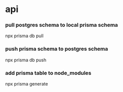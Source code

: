 # api

### pull postgres schema to local prisma schema 
npx prisma db pull

### push prisma schema to postgres schema
npx prisma db push

### add prisma table to node_modules
npx prisma generate